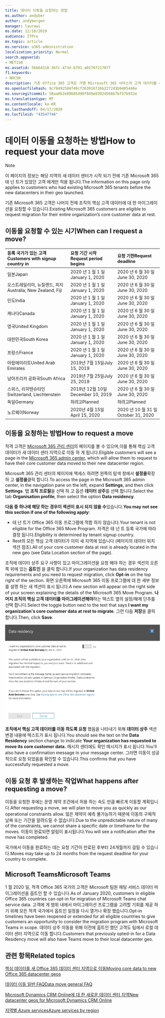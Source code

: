 ```yaml
---
title: 데이터 이동을 요청하는 방법
ms.author: andyber
author: andybergen
manager: laurawi
ms.date: 12/10/2019
audience: ITPro
ms.topic: article
ms.service: o365-administration
localization_priority: Normal
search.appverid:
- MET150
ms.assetid: 5bb64310-36fc-473d-b791-a0176f21707f
f1.keywords:
- NOCSH
description: 기존 Office 365 고객은 가맹 Microsoft 365 서비스의 고객 데이터를 새 지역으로 이동 하기 위해 해당 국가의 마감 시간 전에 요청을 제출 해야 합니다.
ms.openlocfilehash: 9c78492584f49cf263916726b2272d3b9405446e
ms.sourcegitcommit: 58aa8b2e89685490f849e0392d566b7bfb7b933e
ms.translationtype: MT
ms.contentlocale: ko-KR
ms.lasthandoff: 04/17/2020
ms.locfileid: "43547746"
---
```

# <a name="how-to-request-your-data-move"></a><span data-ttu-id="fd4dd-103">데이터 이동을 요청하는 방법</span><span class="sxs-lookup"><span data-stu-id="fd4dd-103">How to request your data move</span></span>

> [!NOTE]
> <span data-ttu-id="fd4dd-104">이 페이지의 정보는 해당 지역의 새 데이터 센터가 시작 되기 전에 기존 Microsoft 365 테 넌 트가 있었던 고객 에게만 적용 됩니다.</span><span class="sxs-lookup"><span data-stu-id="fd4dd-104">The information on this page only applies to customers who had existing Microsoft 365 tenants before the new datacenters in their geo launched.</span></span> 
  
<span data-ttu-id="fd4dd-105">기존 Microsoft 365 고객은 나머지 전체 조직의 핵심 고객 데이터에 대 한 마이그레이션을 요청할 수 있습니다.</span><span class="sxs-lookup"><span data-stu-id="fd4dd-105">Existing Microsoft 365 customers are eligible to request migration for their entire organization’s core customer data at rest.</span></span>  
  
## <a name="when-can-i-request-a-move"></a><span data-ttu-id="fd4dd-106">이동을 요청할 수 있는 시기</span><span class="sxs-lookup"><span data-stu-id="fd4dd-106">When can I request a move?</span></span>

|<span data-ttu-id="fd4dd-107">**등록 국가가 있는 고객**</span><span class="sxs-lookup"><span data-stu-id="fd4dd-107">**Customers with signup country in**</span></span>|<span data-ttu-id="fd4dd-108">**요청 기간 시작**</span><span class="sxs-lookup"><span data-stu-id="fd4dd-108">**Request period begins**</span></span>|<span data-ttu-id="fd4dd-109">**요청 기한**</span><span class="sxs-lookup"><span data-stu-id="fd4dd-109">**Request deadline**</span></span>|
|:-----|:-----|:-----|
|<span data-ttu-id="fd4dd-110">일본</span><span class="sxs-lookup"><span data-stu-id="fd4dd-110">Japan</span></span>  <br/> |<span data-ttu-id="fd4dd-111">2020 년 1 월 1 일</span><span class="sxs-lookup"><span data-stu-id="fd4dd-111">January 1, 2020</span></span>  <br/> |<span data-ttu-id="fd4dd-112">2020 년 6 월 30 일</span><span class="sxs-lookup"><span data-stu-id="fd4dd-112">June 30, 2020</span></span>  <br/> |
|<span data-ttu-id="fd4dd-113">오스트레일리아, 뉴질랜드, 피지</span><span class="sxs-lookup"><span data-stu-id="fd4dd-113">Australia, New Zealand, Fiji</span></span>  <br/> |<span data-ttu-id="fd4dd-114">2020 년 1 월 1 일</span><span class="sxs-lookup"><span data-stu-id="fd4dd-114">January 1, 2020</span></span>  <br/> |<span data-ttu-id="fd4dd-115">2020 년 6 월 30 일</span><span class="sxs-lookup"><span data-stu-id="fd4dd-115">June 30, 2020</span></span>  <br/> |
|<span data-ttu-id="fd4dd-116">인도</span><span class="sxs-lookup"><span data-stu-id="fd4dd-116">India</span></span>  <br/> |<span data-ttu-id="fd4dd-117">2020 년 1 월 1 일</span><span class="sxs-lookup"><span data-stu-id="fd4dd-117">January 1, 2020</span></span>  <br/> |<span data-ttu-id="fd4dd-118">2020 년 6 월 30 일</span><span class="sxs-lookup"><span data-stu-id="fd4dd-118">June 30, 2020</span></span>  <br/> |
|<span data-ttu-id="fd4dd-119">캐나다</span><span class="sxs-lookup"><span data-stu-id="fd4dd-119">Canada</span></span>  <br/> |<span data-ttu-id="fd4dd-120">2020 년 1 월 1 일</span><span class="sxs-lookup"><span data-stu-id="fd4dd-120">January 1, 2020</span></span>  <br/> |<span data-ttu-id="fd4dd-121">2020 년 6 월 30 일</span><span class="sxs-lookup"><span data-stu-id="fd4dd-121">June 30, 2020</span></span>  <br/> |
|<span data-ttu-id="fd4dd-122">영국</span><span class="sxs-lookup"><span data-stu-id="fd4dd-122">United Kingdom</span></span>  <br/> |<span data-ttu-id="fd4dd-123">2020 년 1 월 1 일</span><span class="sxs-lookup"><span data-stu-id="fd4dd-123">January 1, 2020</span></span>  <br/> |<span data-ttu-id="fd4dd-124">2020 년 6 월 30 일</span><span class="sxs-lookup"><span data-stu-id="fd4dd-124">June 30, 2020</span></span>  <br/> |
|<span data-ttu-id="fd4dd-125">대한민국</span><span class="sxs-lookup"><span data-stu-id="fd4dd-125">South Korea</span></span>  <br/> |<span data-ttu-id="fd4dd-126">2020 년 1 월 1 일</span><span class="sxs-lookup"><span data-stu-id="fd4dd-126">January 1, 2020</span></span>  <br/> |<span data-ttu-id="fd4dd-127">2020 년 6 월 30 일</span><span class="sxs-lookup"><span data-stu-id="fd4dd-127">June 30, 2020</span></span>  <br/> |
|<span data-ttu-id="fd4dd-128">프랑스</span><span class="sxs-lookup"><span data-stu-id="fd4dd-128">France</span></span>  <br/> |<span data-ttu-id="fd4dd-129">2020 년 1 월 1 일</span><span class="sxs-lookup"><span data-stu-id="fd4dd-129">January 1, 2020</span></span>  <br/> |<span data-ttu-id="fd4dd-130">2020 년 6 월 30 일</span><span class="sxs-lookup"><span data-stu-id="fd4dd-130">June 30, 2020</span></span>  <br/> |
|<span data-ttu-id="fd4dd-131">아랍에미리트</span><span class="sxs-lookup"><span data-stu-id="fd4dd-131">United Arab Emirates</span></span>  <br/> |<span data-ttu-id="fd4dd-132">2019년 7월 15일</span><span class="sxs-lookup"><span data-stu-id="fd4dd-132">July 15, 2019</span></span>  <br/> |<span data-ttu-id="fd4dd-133">2020 년 6 월 30 일</span><span class="sxs-lookup"><span data-stu-id="fd4dd-133">June 30, 2020</span></span>  <br/> |
|<span data-ttu-id="fd4dd-134">남아프리카 공화국</span><span class="sxs-lookup"><span data-stu-id="fd4dd-134">South Africa</span></span>  <br/> |<span data-ttu-id="fd4dd-135">2019년 7월 25일</span><span class="sxs-lookup"><span data-stu-id="fd4dd-135">July 25, 2019</span></span>  <br/> |<span data-ttu-id="fd4dd-136">2020 년 6 월 30 일</span><span class="sxs-lookup"><span data-stu-id="fd4dd-136">June 30, 2020</span></span>  <br/> |
|<span data-ttu-id="fd4dd-137">스위스, 리히텐슈타인</span><span class="sxs-lookup"><span data-stu-id="fd4dd-137">Switzerland, Liechtenstein</span></span>  <br/> |<span data-ttu-id="fd4dd-138">2019년 12월 10일</span><span class="sxs-lookup"><span data-stu-id="fd4dd-138">December 10, 2019</span></span>  <br/> |<span data-ttu-id="fd4dd-139">2020 년 6 월 30 일</span><span class="sxs-lookup"><span data-stu-id="fd4dd-139">June 30, 2020</span></span>  <br/> |
|<span data-ttu-id="fd4dd-140">독일</span><span class="sxs-lookup"><span data-stu-id="fd4dd-140">Germany</span></span>  <br/> |<span data-ttu-id="fd4dd-141">하려고</span><span class="sxs-lookup"><span data-stu-id="fd4dd-141">Planned</span></span>  <br/> |<span data-ttu-id="fd4dd-142">하려고</span><span class="sxs-lookup"><span data-stu-id="fd4dd-142">Planned</span></span>  <br/> |
|<span data-ttu-id="fd4dd-143">노르웨이</span><span class="sxs-lookup"><span data-stu-id="fd4dd-143">Norway</span></span>  <br/> |<span data-ttu-id="fd4dd-144">2020년 4월 15일</span><span class="sxs-lookup"><span data-stu-id="fd4dd-144">April 15, 2020</span></span>  <br/> |<span data-ttu-id="fd4dd-145">2020 년 10 월 31 일</span><span class="sxs-lookup"><span data-stu-id="fd4dd-145">October 31, 2020</span></span>  <br/> |
   
## <a name="how-to-request-a-move"></a><span data-ttu-id="fd4dd-146">이동을 요청하는 방법</span><span class="sxs-lookup"><span data-stu-id="fd4dd-146">How to request a move</span></span>

<span data-ttu-id="fd4dd-147">적격 고객은 [Microsoft 365 관리 센터](https://aka.ms/365admin)의 페이지를 볼 수 있으며,이를 통해 핵심 고객 데이터가 새 데이터 센터 지역으로 이동 하 게 됩니다.</span><span class="sxs-lookup"><span data-stu-id="fd4dd-147">Eligible customers will see a page in the [Microsoft 365 admin center](https://aka.ms/365admin), which will allow them to request to have their core customer data moved to their new datacenter region.</span></span>  
  
<span data-ttu-id="fd4dd-148">Microsoft 365 관리 센터의 페이지에 액세스 하려면 왼쪽의 탐색 창에서 **설정을**확장 하 고 **설정을**클릭 합니다.</span><span class="sxs-lookup"><span data-stu-id="fd4dd-148">To access the page in the Microsoft 365 admin center, in the navigation pane on the left, expand **Settings**, and then click **Settings**.</span></span>
<span data-ttu-id="fd4dd-149">탭 **조직 프로필**을 선택 하 고 옵션 **데이터 상주**를 선택 합니다.</span><span class="sxs-lookup"><span data-stu-id="fd4dd-149">Select the tab **Organisation profile**, then select the option **Data residency**.</span></span>
  
<span data-ttu-id="fd4dd-150">**다음 중 하나에 해당 하는 경우이 섹션이 표시 되지 않을 수**있습니다.</span><span class="sxs-lookup"><span data-stu-id="fd4dd-150">**You may not see this section if one of the following apply**:</span></span>
- <span data-ttu-id="fd4dd-151">테 넌 트가 Office 365 이동 프로그램에 적합 하지 않습니다.</span><span class="sxs-lookup"><span data-stu-id="fd4dd-151">Your tenant is not eligible for the Office 365 Move Program.</span></span>  <span data-ttu-id="fd4dd-152">자격은 테 넌 트 등록 국가에 따라 결정 됩니다.</span><span class="sxs-lookup"><span data-stu-id="fd4dd-152">Eligibility is determined by tenant signup country.</span></span>
- <span data-ttu-id="fd4dd-153">Rest의 모든 핵심 고객 데이터가 이미 새 지역에 있습니다 (페이지의 데이터 위치 섹션 참조).</span><span class="sxs-lookup"><span data-stu-id="fd4dd-153">All of your core customer data at rest is already located in the new geo (see Data Location section of the page).</span></span> 
  
<span data-ttu-id="fd4dd-154">조직에 데이터 상주 요구 사항이 있고 마이그레이션을 요청 해야 하는 경우 섹션의 오른쪽 위에 있는 **옵트인** 을 클릭 합니다.</span><span class="sxs-lookup"><span data-stu-id="fd4dd-154">If your organization has data residency requirements and you need to request migration, click **Opt-in** on the top right of the section.</span></span> <span data-ttu-id="fd4dd-155">화면 오른쪽에 Microsoft 365 이동 프로그램에 대 한 세부 정보를 설명 하는 새 섹션이 표시 됩니다.</span><span class="sxs-lookup"><span data-stu-id="fd4dd-155">A new section will appear on the right side of your screen explaining the details of the Microsoft 365 Move Program.</span></span> <span data-ttu-id="fd4dd-156">**나머지 조직의 핵심 고객 데이터를 마이그레이션해야**하는 텍스트 옆의 설정/해제 단추를 선택 합니다.</span><span class="sxs-lookup"><span data-stu-id="fd4dd-156">Select the toggle button next to the text that says **I want my organization's core customer data at rest to migrate**.</span></span> <span data-ttu-id="fd4dd-157">그런 다음 **저장**을 클릭 합니다.</span><span class="sxs-lookup"><span data-stu-id="fd4dd-157">Then, click **Save**.</span></span>
  
![데이터 센터 옵트인 작업 화면](media/dataresidencyflyoutae.jpg)
  
<span data-ttu-id="fd4dd-159">**조직에서 핵심 고객 데이터를 이동 하도록 요청** 했음을 나타내기 위해 **데이터 상주** 섹션 변경 내용에 텍스트가 표시 됩니다.</span><span class="sxs-lookup"><span data-stu-id="fd4dd-159">You should see the text on the **Data Residency** section change to indicate **Your organization has requested to move its core customer data.**</span></span> <span data-ttu-id="fd4dd-160">메시지 센터에도 확인 메시지가 표시 됩니다.</span><span class="sxs-lookup"><span data-stu-id="fd4dd-160">You'll also have a confirmation message in your message center.</span></span> <span data-ttu-id="fd4dd-161">그러면 이동이 성공적으로 요청 되었음을 확인할 수 있습니다.</span><span class="sxs-lookup"><span data-stu-id="fd4dd-161">This confirms that you have successfully requested a move.</span></span> 


  
## <a name="what-happens-after-requesting-a-move"></a><span data-ttu-id="fd4dd-162">이동 요청 후 발생하는 작업</span><span class="sxs-lookup"><span data-stu-id="fd4dd-162">What happens after requesting a move?</span></span>

<span data-ttu-id="fd4dd-163">이동을 요청한 후에는 운영 제약 조건에서 허용 하는 속도 만큼 빠르게 이동할 계획입니다.</span><span class="sxs-lookup"><span data-stu-id="fd4dd-163">After requesting a move, we will plan to move you as quickly as our operational constraints allow.</span></span> <span data-ttu-id="fd4dd-164">많은 제약이 예측 불가능하기 때문에 이동의 구체적 날짜 또는 기간을 알려드릴 수 없습니다.</span><span class="sxs-lookup"><span data-stu-id="fd4dd-164">Due to the unpredictable nature of many of the constraints, we cannot share a specific date or timeframe for the moves.</span></span> <span data-ttu-id="fd4dd-165">이동이 완료되면 알림이 표시됩니다.</span><span class="sxs-lookup"><span data-stu-id="fd4dd-165">You will see a notification after the move has completed.</span></span>
  
<span data-ttu-id="fd4dd-166">국가에서 이동을 완료하는 데는 요청 기간이 만료된 후부터 24개월까지 걸릴 수 있습니다.</span><span class="sxs-lookup"><span data-stu-id="fd4dd-166">Moves may take up to 24 months from the request deadline for your country to complete.</span></span>
  
## <a name="microsoft-teams"></a><span data-ttu-id="fd4dd-167">Microsoft Teams</span><span class="sxs-lookup"><span data-stu-id="fd4dd-167">Microsoft Teams</span></span>

<span data-ttu-id="fd4dd-168">1 월 2020 일, 적격 Office 365 국가의 고객은 Microsoft 팀원 채팅 서비스 데이터 마이그레이션을 옵트인 할 수 있습니다.</span><span class="sxs-lookup"><span data-stu-id="fd4dd-168">As of January 2020, customers in eligible Office 365 countries can opt-in for migration of Microsoft Teams chat service data.</span></span>  <span data-ttu-id="fd4dd-169">고객에 게 범위 내에서 마이그레이션 프로그램을 고려할 기회를 제공 하기 위해 모든 적격 국가에서 옵트인 일정을 다시 열거나 확장 했습니다.</span><span class="sxs-lookup"><span data-stu-id="fd4dd-169">Opt-in timelines have been reopened or extended for all eligible countries to give customers an opportunity to consider the migration program with Microsoft Teams in scope.</span></span> <span data-ttu-id="fd4dd-170">데이터 상주 이동을 위해 이전에 옵트인 했던 고객도 팀에서 로컬 데이터 센터 지역으로 이동 합니다.</span><span class="sxs-lookup"><span data-stu-id="fd4dd-170">Customers that previously opted-in for a Data Residency move will also have Teams move to their local datacenter geo.</span></span>

## <a name="related-topics"></a><span data-ttu-id="fd4dd-171">관련 항목</span><span class="sxs-lookup"><span data-stu-id="fd4dd-171">Related topics</span></span>

[<span data-ttu-id="fd4dd-172">핵심 데이터를 새 Office 365 데이터 센터 지역으로 이동</span><span class="sxs-lookup"><span data-stu-id="fd4dd-172">Moving core data to new Office 365 datacenter geos</span></span>](moving-data-to-new-datacenter-geos.md)

[<span data-ttu-id="fd4dd-173">데이터 이동 일반 FAQ</span><span class="sxs-lookup"><span data-stu-id="fd4dd-173">Data move general FAQ</span></span>](data-move-faq.md)

[<span data-ttu-id="fd4dd-174">Microsoft Dynamics CRM Online에 대 한 새로운 데이터 센터 지역</span><span class="sxs-lookup"><span data-stu-id="fd4dd-174">New datacenter geos for Microsoft Dynamics CRM Online</span></span>](https://go.microsoft.com/fwlink/p/?Linkid=615924)
  
[<span data-ttu-id="fd4dd-175">지역별 Azure services</span><span class="sxs-lookup"><span data-stu-id="fd4dd-175">Azure services by region</span></span>](https://azure.microsoft.com/regions/)
  

